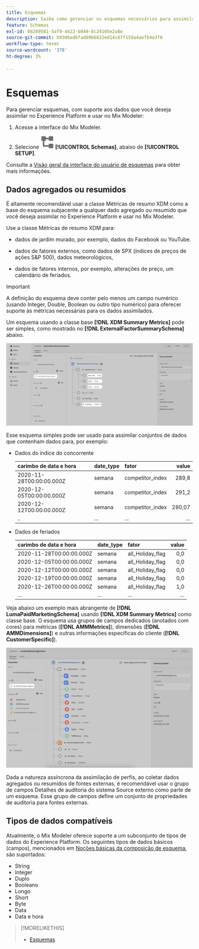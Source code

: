 ```yaml
---
title: Esquemas
description: Saiba como gerenciar os esquemas necessários para assimilar dados na Mix Modeler.
feature: Schemas
exl-id: 08289581-5af9-4422-b049-8c24105e2a8e
source-git-commit: b0306ad6fad8966822ed14c67f159a4aefb4e3f8
workflow-type: tm+mt
source-wordcount: '378'
ht-degree: 3%

---
```


# Esquemas

Para gerenciar esquemas, com suporte aos dados que você deseja assimilar no Experience Platform e usar no Mix Modeler:

1. Acesse a interface do Mix Modeler.

1. Selecione ![Esquemas](/help/assets/icons/Schemas.svg) **[!UICONTROL Schemas]**, abaixo de **[!UICONTROL SETUP]**.

Consulte a [Visão geral da interface do usuário de esquemas](https://experienceleague.adobe.com/docs/experience-platform/xdm/ui/overview.html?lang=en) para obter mais informações.

## Dados agregados ou resumidos

É altamente recomendável usar a classe Métricas de resumo XDM como a base do esquema subjacente a qualquer dado agregado ou resumido que você deseja assimilar no Experience Platform e usar no Mix Modeler.

Use a classe Métricas de resumo XDM para:

- dados de jardim murado, por exemplo, dados do Facebook ou YouTube.

- dados de fatores externos, como dados de SPX (índices de preços de ações S&amp;P 500), dados meteorológicos,

- dados de fatores internos, por exemplo, alterações de preço, um calendário de feriados.

>[!IMPORTANT]
>
>A definição do esquema deve conter pelo menos um campo numérico (usando Integer, Double, Boolean ou outro tipo numérico) para oferecer suporte às métricas necessárias para os dados assimilados.

Um esquema usando a classe base **[!DNL XDM Summary Metrics]** pode ser simples, como mostrado no **[!DNL ExternalFactorSummarySchema]** abaixo.

![Esquema de Fatores Externos](/help/assets/external-factors-schema.png)

Esse esquema simples pode ser usado para assimilar conjuntos de dados que contenham dados para, por exemplo:

- Dados do índice do concorrente

  | carimbo de data e hora | date_type | fator | value |
  |---|---|---|--:|
  | 2020-11-28T00:00:00.000Z | semana | competitor_index | 289,8 |
  | 2020-12-05T00:00:00.000Z | semana | competitor_index | 291,2 |
  | 2020-12-12T00:00:00.000Z | semana | competitor_index | 280,07 |
  | .. | ... | ... | ... |

- Dados de feriados

  | carimbo de data e hora | date_type | fator | value |
  |---|---|---|--:|
  | 2020-11-28T00:00:00.000Z | semana | all_Holiday_flag | 0,0 |
  | 2020-12-05T00:00:00.000Z | semana | all_Holiday_flag | 0,0 |
  | 2020-12-12T00:00:00.000Z | semana | all_Holiday_flag | 0,0 |
  | 2020-12-19T00:00:00.000Z | semana | all_Holiday_flag | 0,0 |
  | 2020-12-26T00:00:00.000Z | semana | all_Holiday_flag | 1,0 |
  | ... | ... | ... | ... |


Veja abaixo um exemplo mais abrangente de **[!DNL LumaPaidMarketingSchema]** usando **[!DNL XDM Summary Metrics]** como classe base. O esquema usa grupos de campos dedicados (anotados com cores) para métricas (**[!DNL AMMMetrics]**), dimensões (**[!DNL AMMDimensions]**) e outras informações específicas do cliente (**[!DNL CustomerSpecific]**).

![Esquema de resumo](/help/assets/summary-schema.png)

Dada a natureza assíncrona da assimilação de perfis, ao coletar dados agregados ou resumidos de fontes externas, é recomendável usar o grupo de campos Detalhes de auditoria do sistema Source externo como parte de um esquema. Esse grupo de campos define um conjunto de propriedades de auditoria para fontes externas.


## Tipos de dados compatíveis

Atualmente, o Mix Modeler oferece suporte a um subconjunto de tipos de dados do Experience Platform. Os seguintes tipos de dados básicos (campos), mencionados em [Noções básicas da composição de esquema](https://experienceleague.adobe.com/docs/experience-platform/xdm/schema/composition.html?lang=en#data-type), são suportados:

- String
- Integer
- Duplo
- Booleano
- Longo
- Short
- Byte
- Data
- Data e hora


>[!MORELIKETHIS]
>
>- [Esquemas](schemas.md)
